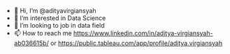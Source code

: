 - 👋 Hi, I’m @adityavirgiansyah
- 👀 I’m interested in Data Science
- 💞️ I’m looking to job in data field
- 📫 How to reach me https://www.linkedin.com/in/aditya-virgiansyah-ab036615b/ or https://public.tableau.com/app/profile/aditya.virgiansyah

<!---
adityavirgiansyah/adityavirgiansyah is a ✨ special ✨ repository because its `README.md` (this file) appears on your GitHub profile.
You can click the Preview link to take a look at your changes.
--->
